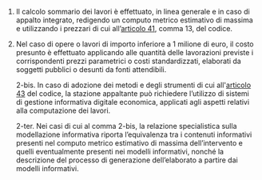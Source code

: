 1. Il calcolo sommario dei lavori è effettuato, in linea generale e in caso di appalto integrato, redigendo un computo metrico estimativo di massima e utilizzando i prezzari di cui all’[articolo 41](/articolo-41/2), comma 13, del codice.

2. Nel caso di opere o lavori di importo inferiore a 1 milione di euro, il costo presunto è effettuato applicando alle quantità delle lavorazioni previste i corrispondenti prezzi parametrici o costi standardizzati, elaborati da soggetti pubblici o desunti da fonti attendibili.

   2-bis. In caso di adozione dei metodi e degli strumenti di cui all'[articolo 43](/articolo-43/2) del codice, la stazione appaltante può richiedere l’utilizzo di sistemi di gestione informativa digitale economica, applicati agli aspetti relativi alla computazione dei lavori.  

   2-ter. Nei casi di cui al comma 2-bis, la relazione specialistica sulla modellazione informativa riporta l’equivalenza tra i contenuti informativi presenti nel computo metrico estimativo di massima dell’intervento e quelli eventualmente presenti nei modelli informativi, nonché la descrizione del processo di generazione dell’elaborato a partire dai modelli informativi.